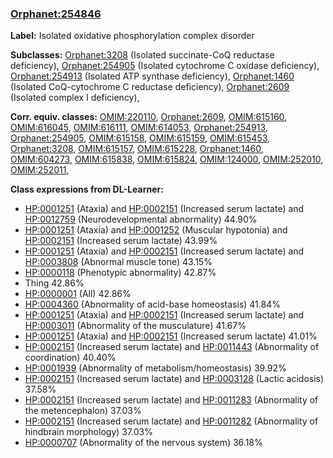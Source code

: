 
### [Orphanet:254846](http://www.orpha.net/ORDO/Orphanet_254846)
**Label:** Isolated oxidative phosphorylation complex disorder

**Subclasses:** [Orphanet:3208](http://www.orpha.net/ORDO/Orphanet_3208) (Isolated succinate-CoQ reductase deficiency), [Orphanet:254905](http://www.orpha.net/ORDO/Orphanet_254905) (Isolated cytochrome C oxidase deficiency), [Orphanet:254913](http://www.orpha.net/ORDO/Orphanet_254913) (Isolated ATP synthase deficiency), [Orphanet:1460](http://www.orpha.net/ORDO/Orphanet_1460) (Isolated CoQ-cytochrome C reductase deficiency), [Orphanet:2609](http://www.orpha.net/ORDO/Orphanet_2609) (Isolated complex I deficiency), 

**Corr. equiv. classes:** [OMIM:220110](http://purl.obolibrary.org/obo/OMIM_220110), [Orphanet:2609](http://www.orpha.net/ORDO/Orphanet_2609), [OMIM:615160](http://purl.obolibrary.org/obo/OMIM_615160), [OMIM:616045](http://purl.obolibrary.org/obo/OMIM_616045), [OMIM:616111](http://purl.obolibrary.org/obo/OMIM_616111), [OMIM:614053](http://purl.obolibrary.org/obo/OMIM_614053), [Orphanet:254913](http://www.orpha.net/ORDO/Orphanet_254913), [Orphanet:254905](http://www.orpha.net/ORDO/Orphanet_254905), [OMIM:615158](http://purl.obolibrary.org/obo/OMIM_615158), [OMIM:615159](http://purl.obolibrary.org/obo/OMIM_615159), [OMIM:615453](http://purl.obolibrary.org/obo/OMIM_615453), [Orphanet:3208](http://www.orpha.net/ORDO/Orphanet_3208), [OMIM:615157](http://purl.obolibrary.org/obo/OMIM_615157), [OMIM:615228](http://purl.obolibrary.org/obo/OMIM_615228), [Orphanet:1460](http://www.orpha.net/ORDO/Orphanet_1460), [OMIM:604273](http://purl.obolibrary.org/obo/OMIM_604273), [OMIM:615838](http://purl.obolibrary.org/obo/OMIM_615838), [OMIM:615824](http://purl.obolibrary.org/obo/OMIM_615824), [OMIM:124000](http://purl.obolibrary.org/obo/OMIM_124000), [OMIM:252010](http://purl.obolibrary.org/obo/OMIM_252010), [OMIM:252011](http://purl.obolibrary.org/obo/OMIM_252011), 

**Class expressions from DL-Learner:**

- [HP:0001251](http://purl.obolibrary.org/obo/HP_0001251) (Ataxia) and [HP:0002151](http://purl.obolibrary.org/obo/HP_0002151) (Increased serum lactate) and [HP:0012759](http://purl.obolibrary.org/obo/HP_0012759) (Neurodevelopmental abnormality) 44.90%
- [HP:0001251](http://purl.obolibrary.org/obo/HP_0001251) (Ataxia) and [HP:0001252](http://purl.obolibrary.org/obo/HP_0001252) (Muscular hypotonia) and [HP:0002151](http://purl.obolibrary.org/obo/HP_0002151) (Increased serum lactate) 43.99%
- [HP:0001251](http://purl.obolibrary.org/obo/HP_0001251) (Ataxia) and [HP:0002151](http://purl.obolibrary.org/obo/HP_0002151) (Increased serum lactate) and [HP:0003808](http://purl.obolibrary.org/obo/HP_0003808) (Abnormal muscle tone) 43.15%
- [HP:0000118](http://purl.obolibrary.org/obo/HP_0000118) (Phenotypic abnormality) 42.87%
- Thing 42.86%
- [HP:0000001](http://purl.obolibrary.org/obo/HP_0000001) (All) 42.86%
- [HP:0004360](http://purl.obolibrary.org/obo/HP_0004360) (Abnormality of acid-base homeostasis) 41.84%
- [HP:0001251](http://purl.obolibrary.org/obo/HP_0001251) (Ataxia) and [HP:0002151](http://purl.obolibrary.org/obo/HP_0002151) (Increased serum lactate) and [HP:0003011](http://purl.obolibrary.org/obo/HP_0003011) (Abnormality of the musculature) 41.67%
- [HP:0001251](http://purl.obolibrary.org/obo/HP_0001251) (Ataxia) and [HP:0002151](http://purl.obolibrary.org/obo/HP_0002151) (Increased serum lactate) 41.01%
- [HP:0002151](http://purl.obolibrary.org/obo/HP_0002151) (Increased serum lactate) and [HP:0011443](http://purl.obolibrary.org/obo/HP_0011443) (Abnormality of coordination) 40.40%
- [HP:0001939](http://purl.obolibrary.org/obo/HP_0001939) (Abnormality of metabolism/homeostasis) 39.92%
- [HP:0002151](http://purl.obolibrary.org/obo/HP_0002151) (Increased serum lactate) and [HP:0003128](http://purl.obolibrary.org/obo/HP_0003128) (Lactic acidosis) 37.58%
- [HP:0002151](http://purl.obolibrary.org/obo/HP_0002151) (Increased serum lactate) and [HP:0011283](http://purl.obolibrary.org/obo/HP_0011283) (Abnormality of the metencephalon) 37.03%
- [HP:0002151](http://purl.obolibrary.org/obo/HP_0002151) (Increased serum lactate) and [HP:0011282](http://purl.obolibrary.org/obo/HP_0011282) (Abnormality of hindbrain morphology) 37.03%
- [HP:0000707](http://purl.obolibrary.org/obo/HP_0000707) (Abnormality of the nervous system) 36.18%


